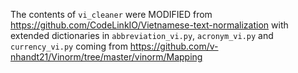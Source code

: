 The contents of `vi_cleaner` were MODIFIED from https://github.com/CodeLinkIO/Vietnamese-text-normalization with extended dictionaries in `abbreviation_vi.py`, `acronym_vi.py` and `currency_vi.py` coming from https://github.com/v-nhandt21/Vinorm/tree/master/vinorm/Mapping